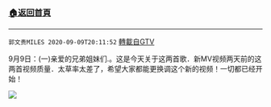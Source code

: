 ﻿###  [:house:返回首頁](https://github.com/ourhimalayas/txt)
---

`郭文贵MILES 2020-09-09T20:11:52` [轉載自GTV](https://gtv.org/web/#/UserInfo/5e596957357cc612d35a8044)

9月9日：(一)亲爱的兄弟姐妹们.。这是今天关于这两首歌．新MV视频两天前的这两首视频质量．太草率太差了，希望大家都能更换调这个新的视频！一切都已经开始！

[![](https://filegroup.gtv.org/cdn-cgi/image/width=600/https://filegroup.gtv.org/group3/default/20200909/20/11/0/7ceb38b0c81b1c142dc98e948333ab3d)](https://filegroup.gtv.org/group3/default/20200909/20/11/0/b0765904f4962315aea3dd66c1d48cd9.MOV)